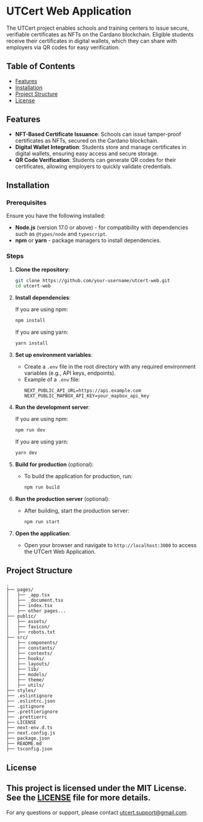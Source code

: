 # UTCert Web Application

The UTCert project enables schools and training centers to issue secure, verifiable certificates as NFTs on the Cardano blockchain. Eligible students receive their certificates in digital wallets, which they can share with employers via QR codes for easy verification.
## Table of Contents

- [Features](#features)
- [Installation](#installation)
- [Project Structure](#project-structure)
- [License](#license)


## Features

- **NFT-Based Certificate Issuance**: Schools can issue tamper-proof certificates as NFTs, secured on the Cardano blockchain.
- **Digital Wallet Integration**: Students store and manage certificates in digital wallets, ensuring easy access and secure storage.
- **QR Code Verification**: Students can generate QR codes for their certificates, allowing employers to quickly validate credentials.

## Installation

### Prerequisites

Ensure you have the following installed:

- **Node.js** (version 17.0 or above) - for compatibility with dependencies such as `@types/node` and `typescript`.
- **npm** or **yarn** - package managers to install dependencies.

### Steps

1. **Clone the repository**:
    ```bash
    git clone https://github.com/your-username/utcert-web.git
    cd utcert-web
    ```

2. **Install dependencies**:

    If you are using npm:
    ```bash
    npm install
    ```

    If you are using yarn:
    ```bash
    yarn install
    ```

3. **Set up environment variables**:

    - Create a `.env` file in the root directory with any required environment variables (e.g., API keys, endpoints).
    - Example of a `.env` file:
      ```plaintext
      NEXT_PUBLIC_API_URL=https://api.example.com
      NEXT_PUBLIC_MAPBOX_API_KEY=your_mapbox_api_key
      ```

4. **Run the development server**:

    If you are using npm:
    ```bash
    npm run dev
    ```

    If you are using yarn:
    ```bash
    yarn dev
    ```

5. **Build for production** (optional):

    - To build the application for production, run:
      ```bash
      npm run build
      ```

6. **Run the production server** (optional):

    - After building, start the production server:
      ```bash
      npm run start
      ```

7. **Open the application**:

    - Open your browser and navigate to `http://localhost:3000` to access the UTCert Web Application.

## Project Structure

```
.
├── pages/
│   ├── _app.tsx
│   ├── _document.tsx
│   ├── index.tsx
│   ├── other pages...
├── public/
│   ├── assets/
│   ├── favicon/
│   ├── robots.txt
├── src/
│   ├── components/
│   ├── constants/
│   ├── contexts/
│   ├── hooks/
│   ├── layouts/
│   ├── lib/
│   ├── models/
│   ├── theme/
│   ├── utils/
├── styles/
├── .eslintignore
├── .eslintrc.json
├── .gitignore
├── .prettierignore
├── .prettierrc
├── LICENSE
├── next-env.d.ts
├── next.config.js
├── package.json
├── README.md
├── tsconfig.json
```
## License
This project is licensed under the MIT License. See the [LICENSE](LICENSE) file for more details.
---
For any questions or support, please contact [utcert.support@gmail.com](mailto:utcert.support@gmail.com).